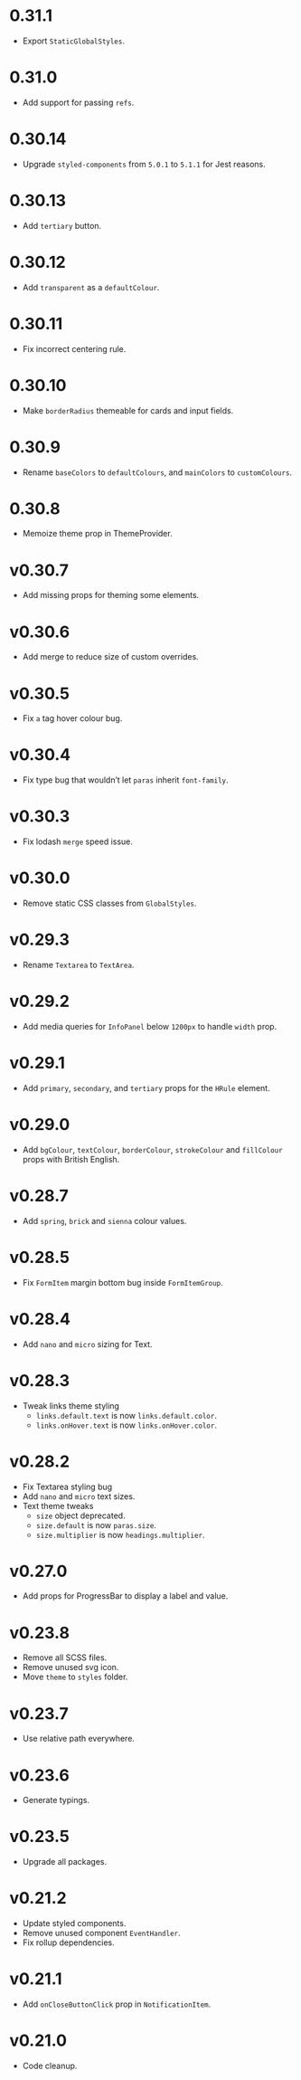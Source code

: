 # 0.31.1
- Export `StaticGlobalStyles`.

# 0.31.0
- Add support for passing `refs`.

# 0.30.14
- Upgrade `styled-components` from `5.0.1` to `5.1.1` for Jest reasons.

# 0.30.13
- Add `tertiary` button.

# 0.30.12
- Add `transparent` as a `defaultColour`.

# 0.30.11
- Fix incorrect centering rule.

# 0.30.10
- Make `borderRadius` themeable for cards and input fields.

# 0.30.9
- Rename `baseColors` to `defaultColours`, and `mainColors` to `customColours`.

# 0.30.8
- Memoize theme prop in ThemeProvider.

# v0.30.7
- Add missing props for theming some elements.

# v0.30.6
- Add merge to reduce size of custom overrides.

# v0.30.5
- Fix `a` tag hover colour bug.

# v0.30.4
- Fix type bug that wouldn’t let `paras` inherit `font-family`. 

# v0.30.3
- Fix lodash `merge` speed issue. 

# v0.30.0
- Remove static CSS classes from `GlobalStyles`.

# v0.29.3
- Rename `Textarea` to `TextArea`.

# v0.29.2
- Add media queries for `InfoPanel` below `1200px` to handle `width` prop.

# v0.29.1
- Add `primary`, `secondary`, and `tertiary` props for the `HRule` element.

# v0.29.0
- Add `bgColour`, `textColour`, `borderColour`, `strokeColour` and `fillColour` props with British English.

# v0.28.7
- Add `spring`, `brick` and `sienna` colour values.

# v0.28.5
- Fix `FormItem` margin bottom bug inside `FormItemGroup`. 

# v0.28.4
- Add `nano` and `micro` sizing for Text.

# v0.28.3
- Tweak links theme styling
  -  `links.default.text` is now `links.default.color`.
  -  `links.onHover.text` is now `links.onHover.color`.

# v0.28.2
- Fix Textarea styling bug
- Add `nano` and `micro` text sizes.
- Text theme tweaks
  -  `size` object deprecated.
  -  `size.default` is now `paras.size`.
  -  `size.multiplier` is now `headings.multiplier`.


# v0.27.0
- Add props for ProgressBar to display a label and value.


# v0.23.8
- Remove all SCSS files.
- Remove unused svg icon.
- Move `theme` to `styles` folder.


# v0.23.7
- Use relative path everywhere.


# v0.23.6
- Generate typings.


# v0.23.5
- Upgrade all packages.


# v0.21.2
- Update styled components.
- Remove unused component `EventHandler`.
- Fix rollup dependencies.


# v0.21.1
- Add `onCloseButtonClick` prop in `NotificationItem`.


# v0.21.0
- Code cleanup.
